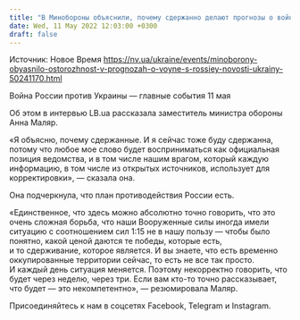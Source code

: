 ```yaml
---
title: "В Минобороны объяснили, почему сдержанно делают прогнозы о войне с Россией"
date: Wed, 11 May 2022 12:03:00 +0300
draft: false
---
```

Источник: Новое Время https://nv.ua/ukraine/events/minoborony-obyasnilo-ostorozhnost-v-prognozah-o-voyne-s-rossiey-novosti-ukrainy-50241170.html


Война России против Украины — главные события 11 мая

 Об этом в интервью LB.ua рассказала заместитель министра обороны Анна Маляр.

«Я объясню, почему сдержанные. И я сейчас тоже буду сдержанна, потому что любое мое слово будет восприниматься как официальная позиция ведомства, и в том числе нашим врагом, который каждую информацию, в том числе из открытых источников, использует для корректировки», — сказала она.

Она подчеркнула, что план противодействия России есть.

«Единственное, что здесь можно абсолютно точно говорить, что это очень сложная борьба, что наши Вооруженные силы иногда имели ситуацию с соотношением сил 1:15 не в нашу пользу — чтобы было понятно, какой ценой даются те победы, которые есть, и то сдерживание, которое является. И вы знаете, что есть временно оккупированные территории сейчас, то есть не все так просто. И каждый день ситуация меняется. Поэтому некорректно говорить, что будет через неделю, через три. Если вам кто-то точно рассказывает, что будет — это некомпетентно», — резюмировала Маляр.

Присоединяйтесь к нам в соцсетях Facebook, Telegram и Instagram.
